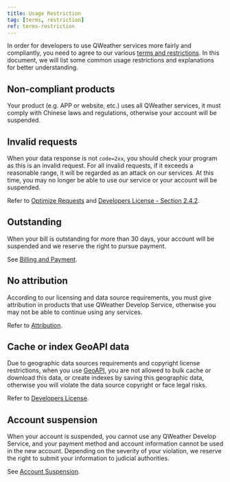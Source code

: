 ```yaml
---
title: Usage Restriction
tag: [terms, restriction]
ref: terms-restriction
---
```


In order for developers to use QWeather services more fairly and compliantly, you need to agree to our various [terms and restrictions](/en/docs/terms/tos/). In this document, we will list some common usage restrictions and explanations for better understanding.

## Non-compliant products

Your product (e.g. APP or website, etc.) uses all QWeather services, it must comply with Chinese laws and regulations, otherwise your account will be suspended.

## Invalid requests

When your data response is not `code=2xx`, you should check your program as this is an invalid request. For all invalid requests, if it exceeds a reasonable range, it will be regarded as an attack on our services. At this time, you may no longer be able to use our service or your account will be suspended.

Refer to [Optimize Requests](/en/docs/best-practices/optimize-requests/) and [Developers License - Section 2.4.2](https://www.qweather.com/en/terms/developers-eula).

## Outstanding

When your bill is outstanding for more than 30 days, your account will be suspended and we reserve the right to pursue payment.

See [Billing and Payment](/en/docs/finance/billing-and-payment/).

## No attribution

According to our licensing and data source requirements, you must give attribution in products that use QWeather Develop Service, otherwise you may not be able to continue using any services.

Refer to [Attribution](/en/docs/terms/attribution/).

## Cache or index GeoAPI data

Due to geographic data sources requirements and copyright license restrictions, when you use [GeoAPI](/docs/api/geoapi/), you are not allowed to bulk cache or download this data, or create indexes by saving this geographic data, otherwise you will violate the data source copyright or face legal risks.

Refer to [Developers License](https://www.qweather.com/en/terms/developers-eula).

## Account suspension

When your account is suspended, you cannot use any QWeather Develop Service, and your payment method and account information cannot be used in the new account. Depending on the severity of your violation, we reserve the right to submit your information to judicial authorities.

See [Account Suspension](/en/docs/account/suspension/).
